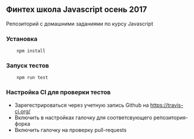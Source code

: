 ## Финтех школа Javascript осень 2017

Репозиторий с домашними заданиями по курсу Javascript

### Установка
```
    npm install
```

### Запуск тестов
```
    npm run test
```

### Настройка CI для проверки тестов

* Зарегестрироваться через учетную запись Github на https://travis-ci.org/
* Включить в настройках галочку для соответсвующего репозитория-форка
* Включить галочку на проверку pull-requests
